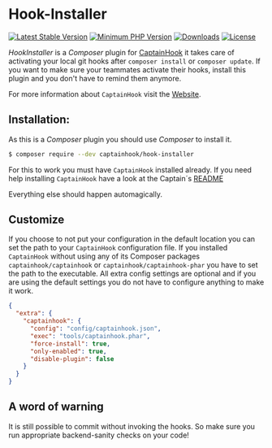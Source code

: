 # Hook-Installer

[![Latest Stable Version](https://poser.pugx.org/captainhook/hook-installer/v/stable.svg?v=1)](https://packagist.org/packages/captainhook/hook-installer)
[![Minimum PHP Version](https://img.shields.io/badge/php-%3E%3D%208.0-8892BF.svg)](https://php.net/)
[![Downloads](https://img.shields.io/packagist/dt/captainhook/hook-installer.svg?v1)](https://packagist.org/packages/captainhook/hook-installer)
[![License](https://poser.pugx.org/captainhook/hook-installer/license.svg?v=1)](https://packagist.org/packages/captainhook/hook-installer)

*HookInstaller* is a *Composer* plugin for [CaptainHook](https://github.com/captainhook-git/captainhook) it takes
care of activating your local git hooks after `composer install` or `composer update`.
If you want to make sure your teammates activate their hooks, install this plugin
and you don't have to remind them anymore.

For more information about `CaptainHook` visit the [Website](http://captainhook.info/).

## Installation:

As this is a *Composer* plugin you should use *Composer* to install it.

```bash
$ composer require --dev captainhook/hook-installer
```
For this to work you must have `CaptainHook` installed already.
If you need help installing `CaptainHook` have a look at the Captain´s [README](https://github.com/captainhook-git/captainhook)

Everything else should happen automagically.

## Customize

If you choose to not put your configuration in the default location you can set the path to your `CaptainHook` configuration file.
If you installed `CaptainHook` without using any of its Composer packages `captainhook/captainhook`
or `captainhook/captainhook-phar` you have to set the path to the executable.
All extra config settings are optional and if you are using the default settings you do not have to 
configure anything to make it work.
 
```json
{
  "extra": {
    "captainhook": {
      "config": "config/captainhook.json",
      "exec": "tools/captainhook.phar",
      "force-install": true,
      "only-enabled": true,
      "disable-plugin": false
    }    
  }  
}

```

## A word of warning

It is still possible to commit without invoking the hooks. 
So make sure you run appropriate backend-sanity checks on your code!
